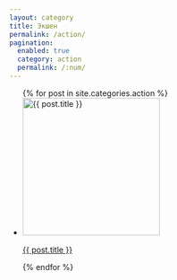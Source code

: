 ```yaml
---
layout: category
title: Экшен
permalink: /action/
pagination: 
  enabled: true
  category: action
  permalink: /:num/
---
```

<ul class="games-list">
    {% for post in site.categories.action %}
      <li class="game-card">
        <a href="{{ post.url }}">
          <img src="{{ post.image }}" alt="{{ post.title }}" width="245" height="245">
          <p>{{ post.title }}</p>
        </a>
      </li>
    {% endfor %}
</ul>
